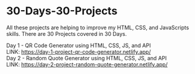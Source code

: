# 30-Days-30-Projects
All these projects are helping to improve my HTML, CSS, and JavaScripts skills.
There are 30 Projects covered in 30 Days.

Day 1 - QR Code Generator using HTML, CSS, JS, and API <br>
        LINK: https://day-1-project-qr-code-generator.netlify.app/ 
        <br>
Day 2 - Random Quote Generator using HTML, CSS, JS, and API <br>
        LINK: https://day-2-project-random-quote-generator.netlify.app/
